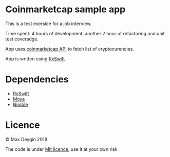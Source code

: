 # Coinmarketcap sample app

This is a test exersice for a job interview.

Time spent: 4 hours of development, another 2 hour of refactoring and unit test coveradge.

App uses [coinmarketcap API](https://coinmarketcap.com/api/) to fetch list of cryptocurencies.

App is written using  [RxSwift](https://github.com/ReactiveX/RxSwift)

# Dependencies
- [RxSwift](https://github.com/ReactiveX/RxSwift)
- [Moya](https://github.com/Moya/Moya)
- [Nimble](https://github.com/Quick/Nimble)
  
# Licence
© Max Deygin 2018

The code is under [Mit licence](https://opensource.org/licenses/MIT), use it at your own risk
